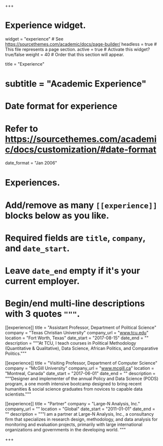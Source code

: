 +++
# Experience widget.
widget = "experience"  # See https://sourcethemes.com/academic/docs/page-builder/
headless = true  # This file represents a page section.
active = true  # Activate this widget? true/false
weight = 40  # Order that this section will appear.

title = "Experience"
# subtitle = "Academic Experience"

# Date format for experience
#   Refer to https://sourcethemes.com/academic/docs/customization/#date-format
date_format = "Jan 2006"

# Experiences.
#   Add/remove as many `[[experience]]` blocks below as you like.
#   Required fields are `title`, `company`, and `date_start`.
#   Leave `date_end` empty if it's your current employer.
#   Begin/end multi-line descriptions with 3 quotes `"""`.
[[experience]]
  title = "Assistant Professor, Department of Political Science"
  company = "Texas Christian University"
  company_url = "www.tcu.edu"
  location = "Fort Worth, Texas"
  date_start = "2017-08-15"
  date_end = ""
  description = """At TCU, I teach courses in Political Methodology (Quantitative & Qualitative), Data Science, African Politics, and Comparative Politics."""

[[experience]]
  title = "Visiting Professor, Department of Computer Science"
  company = "McGill University"
  company_url = "www.mcgill.ca"
  location = "Montreal, Canada"
  date_start = "2017-06-01"
  date_end = ""
  description = """Designer and implementer of the annual Policy and Data Science (PODS) program, a one month intensive bootcamp designed to bring recent humanities & social science graduates from novices to capable data scientists."""


[[experience]]
  title = "Partner"
  company = "Large-N Analysis, Inc."
  company_url = ""
  location = "Global"
  date_start = "2011-01-01"
  date_end = ""
  description = """I am a partner at Large-N Analysis, Inc., a consultancy firm that specializes in research design, methodology, and data analysis for monitoring and evaluation projects, primarily with large international organizations and governments in the developing world. """

+++
